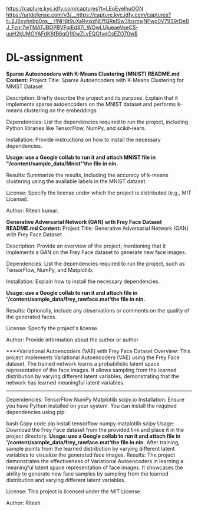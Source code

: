 https://capture.kyc.idfy.com/captures?t=LEoEyeIhuOON
https://urldefense.com/v3/__https://capture.kyc.idfy.com/captures?t=2J6xyhnbp0os__;!!NH8t9uXaRvxizNEf!QReISw3lbsmsjNFwo0V79S9rDeBJ_Fznr7wTMATJBOPBVFpiEd37i_WOwLUlueaeVseCS-uuH2kUMOYAFdK6fB6qO1l0wZLvEQGfvqCsEZO70w$
# DL-assignment
**Sparse Autoencoders with K-Means Clustering (MNIST)
README.md Content:**
Project Title: Sparse Autoencoders with K-Means Clustering for MNIST Dataset

Description: Briefly describe the project and its purpose. Explain that it implements sparse autoencoders on the MNIST dataset and performs k-means clustering on the embeddings.

Dependencies: List the dependencies required to run the project, including Python libraries like TensorFlow, NumPy, and scikit-learn.

Installation: Provide instructions on how to install the necessary dependencies.

**Usage: use a Google collab to run it and attach MNIST  file in "/content/sample_data/Mnist''the file in nin.**

Results: Summarize the results, including the accuracy of k-means clustering using the available labels in the MNIST dataset.

License: Specify the license under which the project is distributed (e.g., MIT License).

Author: Ritesh kumar.

**Generative Adversarial Network (GAN) with Frey Face Dataset
README.md Content:**
Project Title: Generative Adversarial Network (GAN) with Frey Face Dataset

Description: Provide an overview of the project, mentioning that it implements a GAN on the Frey Face dataset to generate new face images.

Dependencies: List the dependencies required to run the project, such as TensorFlow, NumPy, and Matplotlib.

Installation: Explain how to install the necessary dependencies.

**Usage: use a Google collab to run it and attach   file in '/content/sample_data/frey_rawface.mat'the file in nin.**

Results: Optionally, include any observations or comments on the quality of the generated faces.

License: Specify the project's license.

Author: Provide information about the author or author

****Variational Autoencoders (VAE) with Frey Face Dataset
Overview:
This project implements Variational Autoencoders (VAE) using the Frey Face dataset. The trained network learns a probabilistic latent space representation of the face images. It allows sampling from the learned distribution by varying different latent variables, demonstrating that the network has learned meaningful latent variables.
****
Dependencies:
TensorFlow
NumPy
Matplotlib
scipy.io
Installation:
Ensure you have Python installed on your system. You can install the required dependencies using pip:

bash
Copy code
pip install tensorflow numpy matplotlib scipy
Usage:
Download the Frey Face dataset from the provided link and place it in the project directory.
**Usage: use a Google collab to run it and attach   file in '/content/sample_data/frey_rawface.mat'the file in nin.**
After training, sample points from the learned distribution by varying different latent variables to visualize the generated face images.
Results:
The project demonstrates the effectiveness of Variational Autoencoders in learning a meaningful latent space representation of face images. It showcases the ability to generate new face samples by sampling from the learned distribution and varying different latent variables.

License:
This project is licensed under the MIT License.

Author:
Ritesh






